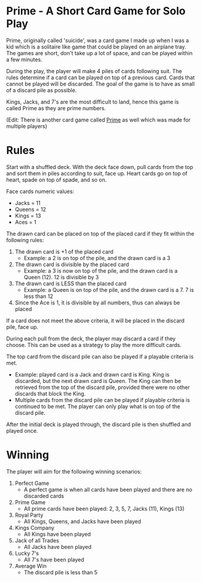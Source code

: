 # Prime - A Short Card Game for Solo Play
Prime, originally called 'suicide', was a card game I made up when I was a kid which is a solitaire like game that could be played on an airplane tray.  The games are short, don't take up a lot of space, and can be played within a few minutes.

During the play, the player will make 4 piles of cards following suit.  The rules determine if a card can be played on top of a previous card.  Cards that cannot be played will be discarded.  The goal of the game is to have as small of a discard pile as possible.

Kings, Jacks, and 7's are the most difficult to land, hence this game is called Prime as they are prime numbers.

(Edit: There is another card game called [Prime](https://www.pagat.com/invented/prime.html) as well which was made for multiple players)

# Rules
Start with a shuffled deck.  With the deck face down, pull cards from the top and sort them in piles according to suit, face up.  Heart cards go on top of heart, spade on top of spade, and so on.

Face cards numeric values:
- Jacks = 11
- Queens = 12
- Kings = 13
- Aces = 1

The drawn card can be placed on top of the placed card if they fit within the following rules:

1. The drawn card is +1 of the placed card
   - Example: a 2 is on top of the pile, and the drawn card is a 3
2. The drawn card is divisible by the placed card
   - Example: a 3 is now on top of the pile, and the drawn card is a Queen (12).  12 is divisible by 3
3. The drawn card is LESS than the placed card
   - Example: a Queen is on top of the pile, and the drawn card is a 7.  7 is less than 12
3. Since the Ace is 1, it is divisible by all numbers, thus can always be placed

If a card does not meet the above criteria, it will be placed in the discard pile, face up.

During each pull from the deck, the player may discard a card if they choose.  This can be used as a strategy to play the more difficult cards.

The top card from the discard pile can also be played if a playable criteria is met.
- Example: played card is a Jack and drawn card is King.  King is discarded, but the next drawn card is Queen.  The King can then be retrieved from the top of the discard pile, provided there were no other discards that block the King.
- Multiple cards from the discard pile can be played if playable criteria is continued to be met.  The player can only play what is on top of the discard pile.

After the initial deck is played through, the discard pile is then shuffled and played once.

# Winning
The player will aim for the following winning scenarios:

1. Perfect Game
   - A perfect game is when all cards have been played and there are no discarded cards
2. Prime Game
   - All prime cards have been played: 2, 3, 5, 7, Jacks (11), Kings (13)
3. Royal Party
   - All Kings, Queens, and Jacks have been played
4. Kings Company
   - All Kings have been played
5. Jack of all Trades
   - All Jacks have been played
6. Lucky 7's
   - All 7's have been played 
7. Average Win
   - The discard pile is less than 5

